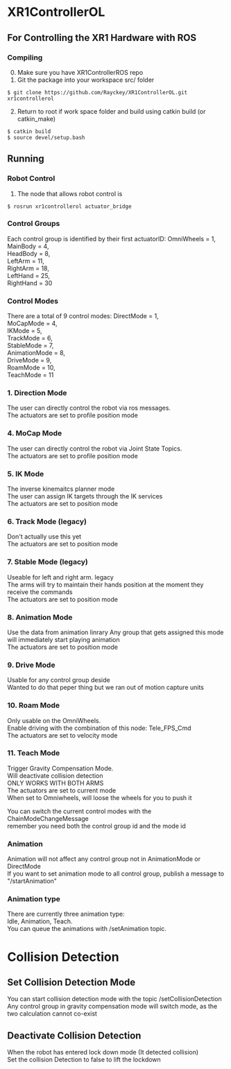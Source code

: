 # XR1ControllerOL

## For Controlling the XR1 Hardware with ROS

### Compiling

0. Make sure you have XR1ControllerROS repo
1. Git the package into your workspace src/ folder
```
$ git clone https://github.com/Rayckey/XR1ControllerOL.git xr1controllerol
```
2. Return to root if work space folder and build using catkin build (or catkin_make)
```
$ catkin build
$ source devel/setup.bash 
```



## Running

### Robot Control
1. The node that allows robot control is 
```
$ rosrun xr1controllerol actuator_bridge
```

### Control Groups
Each control group is identified by their first actuatorID:
	OmniWheels = 1, <br>
	MainBody = 4, <br>
	HeadBody = 8,  <br>
	LeftArm = 11, <br>
	RightArm = 18, <br>
	LeftHand = 25, <br>
	RightHand = 30 <br>


### Control Modes
There are a total of 9 control modes:
	DirectMode = 1, <br>
	MoCapMode = 4, <br>
	IKMode = 5, <br>
	TrackMode = 6, <br>
	StableMode = 7, <br>
	AnimationMode = 8, <br>
	DriveMode = 9, <br>
	RoamMode = 10, <br>
	TeachMode = 11 <br>
 
### 1. Direction Mode
The user can directly control the robot via ros messages. <br>
The actuators are set to profile position mode <br>

### 4. MoCap Mode
The user can directly control the robot via Joint State Topics. <br>
The actuators are set to profile position mode <br>

### 5. IK Mode
The inverse kinemaitcs planner mode <br>
The user can assign IK targets through the IK services <br>
The actuators are set to position mode <br>

### 6. Track Mode (legacy)
Don't actually use this yet <br>
The actuators are set to position mode <br>

### 7. Stable Mode (legacy)
Useable for left and right arm. legacy <br>
The arms will try to maintain their hands position at the moment they receive the commands <br>
The actuators are set to position mode <br>

### 8. Animation Mode
Use the data from animation linrary
Any group that gets assigned this mode will immediately start playing animation <br>
The actuators are set to position mode <br>

### 9. Drive Mode
Usable for any control group deside  <br>
Wanted to do that peper thing but we ran out of motion capture units <br>


### 10. Roam Mode
Only usable on the OmniWheels. <br>
Enable driving with the combination of this node: Tele_FPS_Cmd <br>
The actuators are set to velocity mode <br>
 
### 11. Teach Mode
Trigger Gravity Compensation Mode. <br>
Will deactivate collision detection <br>
ONLY WORKS WITH BOTH ARMS <br>
The actuators are set to current mode <br>
When set to Omniwheels, will loose the wheels for you to push it <br>


You can switch the current control modes with the ChainModeChangeMessage <br>
remember you need both the control group id and the mode id <br>


### Animation
Animation will not affect any control group not in AnimationMode or DirectMode <br>
If you want to set animation mode to all control group, publish a message to "/startAnimation" <br>



### Animation type
There are currently three animation type: <br>
Idle, Animation, Teach. <br>
You can queue the animations with /setAnimation topic. <br>


# Collision Detection
## Set Collision Detection Mode 
You can start collision detection mode with the topic /setCollisionDetection <br>
Any control group in gravity compensation mode will switch mode, as the two calculation cannot co-exist <br>

## Deactivate Collision Detection 
When the robot has entered lock down mode (It detected collision) <br>
Set the collision Detection to false to lift the lockdown <br> 




